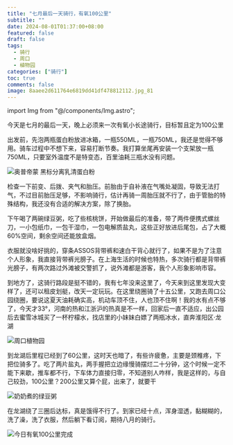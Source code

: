 ```yaml
---
title: "七月最后一天骑行，有氧100公里"
subtitle: ""
date: 2024-08-01T01:37:00+08:00
featured: false
draft: false
tags:
  - 骑行
  - 周口
  - 植物园
categories: ["骑行"]
toc: true
comments: false
image: 8aaee2d611764e6819dd41df478812112.jpg_81
---
```


import Img from "@/components/Img.astro";

今天是七月的最后一天，晚上必须来一次有氧小长途骑行，目标暂且定为100公里

出发前，先泡两瓶蛋白粉放进冰箱，一瓶550ML，一瓶750ML，我还是觉得不够用。骑车过程中不想下来，容易打断节奏。我打算坐尾再安装一个支架放一瓶750ML，只要室外温度不是特变态，百里油耗三瓶水没有问题。

<Img src="b83067a2ea7c373071f84295883919c.jpg" alt="奥普帝蒙 黑标分离乳清蛋白粉" />

检查一下前变、后拨、夹气和胎压。前胎由于自补液在气嘴处凝固，导致无法打气，不过目前胎压足够，不影响骑行，估计再骑一周胎压就不行了，由于管胎的特殊结构，我还没有合适的解决方案，除了换胎。

下午喝了两碗绿豆粥，吃了些核桃饼，开始做最后的准备，带了两件便携式螺丝刀，一小包纸巾，一包干湿巾，一包电解质盐丸，这些正好放进后尾包，占了大概60%空间，剩余空间还能放盒烟。

衣服就没啥好挑的，穿条ASSOS背带裤和速白干背心就行了，如果不是为了注意个人形象，我直接背带裤光膀子。在上海生活的时候也特热，多次骑行都是背带裤光膀子，有两次路过外滩被交警抓了，说外滩都是游客，我个人形象影响市容。

到地方了，这骑行路段是挺不错的，我有七年没来这里了，今天来到这里发现大变样了，还可以租皮划艇，改天一定玩玩。在这里绕圈骑了十五公里，又跑去周口公园绕圈，要说这夏天油耗确实高，机动车顶不住，人也顶不住啊！我的水有点不够了，今天才33°，河南的热和江浙沪的热真是不一样，回家后一直不适应，出公园后去蜜雪冰城买了一杯柠檬水，找店里的小妹妹白嫖了两瓶冰水，直奔淮阳区·龙湖

<Img src="8aaee2d611764e6819dd41df4788121.jpg" alt="周口植物园" />

到龙湖后里程已经到了60公里，这时天也暗了，有些许疲惫，主要是颈椎疼，下把位骑多了。吃了两片盐丸，两手握把立边缘慢骑摆烂二十分钟，这个时候一定不能下来歇，推车都不行，下车体力直接归零，不知道别人咋样，我是这样的，与自己较劲，100公里？200公里又算个屁，出来了，就要干

<Img src="abba2d44d1190120eb9a7ba9c40ad0c.jpg" alt="奶奶煮的绿豆粥" />

在龙湖绕了三圈后达标，真是饿得不行了。到家已经十点，浑身湿透，黏糊糊的，洗了澡，洗了衣服，然后躺下看订阅，期待八月的骑行。

<Img src="fb05cdae97a73fb17da66efc2bde383.jpg" alt="今日有氧100公里完成" exif={false} />